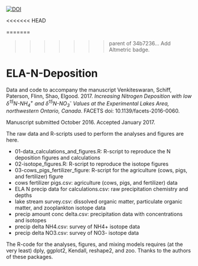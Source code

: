 [![DOI](https://zenodo.org/badge/69814279.svg)](https://zenodo.org/badge/latestdoi/69814279)

<<<<<<< HEAD
<script type="text/javascript" src="https://d1bxh8uas1mnw7.cloudfront.net/assets/embed.js"></script><div class="altmetric-embed" data-badge-type="donut" data-altmetric-id="17167555" />

<div class='altmetric-embed' data-badge-type='donut' data-doi="10.1038/nature.2012.9872"></div>


=======
>>>>>>> parent of 34b7236... Add Altmetric badge.
# ELA-N-Deposition

Data and code to accompany the manuscript Venkiteswaran, Schiff, Paterson, Flinn, Shao, Elgood. 2017. *Increasing Nitrogen Deposition with low δ<sup>15</sup>N-NH<sub>4</sub><sup>+</sup> and δ<sup>15</sup>N-NO<sub>3</sub><sup>-</sup> Values at the Experimental Lakes Area, northwestern Ontario, Canada*. FACETS doi: 10.1139/facets-2016-0060.

Manuscript submitted October 2016. Accepted January 2017.

The raw data and R-scripts used to perform the analyses and figures are here.

* 01-data_calculations_and_figures.R: R-script to reproduce the N deposition figures and calculations
* 02-isotope_figures.R: R-script to reproduce the isotope figures
* 03-cows_pigs_fertilizer_figure: R-script for the agriculture (cows, pigs, and fertilizer) figure
* cows fertilizer pigs.csv: agriculture (cows, pigs, and fertilizer) data
* ELA N precip data for calculations.csv: raw precipitation chemistry and depths
* lake stream survey.csv: dissolved organic matter, particulate organic matter, and zooplankton isotope data
* precip amount conc delta.csv: precipitation data with concentrations and isotopes
* precip delta NH4.csv: survey of NH4+ isotope data
* precip delta NO3.csv: survey of NO3- isotope data

The R-code for the analyses, figures, and mixing models requires (at the very least) dply, ggplot2, Kendall, reshape2, and zoo. Thanks to the authors of these packages.
